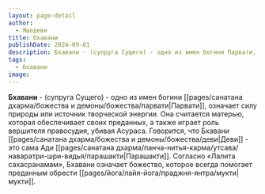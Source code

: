 ```yaml
---
layout: page-detail
author:
  - Яшодеви
title: бхавани
publishDate: 2024-09-01
description: Бхавани - (супруга Сущего) - одно из имен богини Парвати, означает силу природы или источник творческой энергии. Она считается матерью, которая обеспечивает своих преданных, а также играет роль вершителя правосудия, убивая Асураса. Говорится, что Бхавани Деви - это сама Ади Парашакти. Согласно «Лалите сахасранамам», Бхавани означает божество, которое всегда помогает преданным обрести мукти.
tags:
  - бхавани
image:
---
```

**Бхавани** - (супруга Сущего) - одно из имен богини [[pages/санатана дхарма/божества и демоны/божества/парвати|Парвати]], означает силу природы или источник творческой энергии. Она считается матерью, которая обеспечивает своих преданных, а также играет роль вершителя правосудия, убивая Асураса. Говорится, что Бхавани [[pages/санатана дхарма/божества и демоны/божества/деви|Деви]] - это сама Ади [[pages/санатана дхарма/панча-нитья-карма/утсава/наваратри-шри-видья/парашакти|Парашакти]]. Согласно «Лалита сахасранамам», Бхавани означает божество, которое всегда помогает преданным обрести [[pages/йога/лайя-йога/праджня-янтра/мукти|мукти]].

